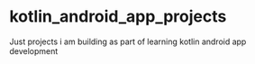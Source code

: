# kotlin_android_app_projects
Just projects i am building as part of learning kotlin android app development
